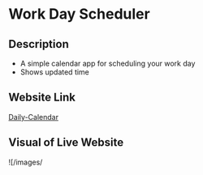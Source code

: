 # Work Day Scheduler 
## Description
* A simple calendar app for scheduling your work day
* Shows updated time

## Website Link
[Daily-Calendar](https://daniwhitlock.github.io/challenge-5-work-daily-schedule/)

## Visual of Live Website
![/images/


